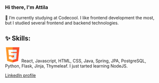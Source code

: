 ### Hi there, I'm Attila


🔭 I’m currently studying at Codecool. I like frontend development the most, but I studied several frontend and backend technologies.

## ✨ Skills:
![HTML](https://github.com/megaseves/megaseves/blob/main/skills/html.png)
React, Javascript, HTML, CSS, Java, Spring, JPA, PostgreSQL, Python, Flask, Jinja, Thymeleaf. I just tarted learning NodeJS.


<a href="https://www.linkedin.com/in/schmiedt-attila-554344259/">LinkedIn profile</a>
<!--
**megaseves/megaseves** is a ✨ _special_ ✨ repository because its `README.md` (this file) appears on your GitHub profile.

Here are some ideas to get you started:

- 🔭 I’m currently working on ...
- 🌱 I’m currently learning ...
- 👯 I’m looking to collaborate on ...
- 🤔 I’m looking for help with ...
- 💬 Ask me about ...
- 📫 How to reach me: ...
- 😄 Pronouns: ...
- ⚡ Fun fact: ...
-->

